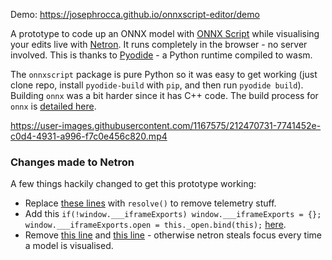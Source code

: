 Demo: https://josephrocca.github.io/onnxscript-editor/demo

A prototype to code up an ONNX model with [ONNX Script](https://github.com/microsoft/onnx-script) while visualising your edits live with [Netron](https://github.com/lutzroeder/netron). It runs completely in the browser - no server involved. This is thanks to [Pyodide](https://github.com/pyodide/pyodide/) - a Python runtime compiled to wasm.

The `onnxscript` package is pure Python so it was easy to get working (just clone repo, install `pyodide-build` with `pip`, and then run `pyodide build`). Building `onnx` was a bit harder since it has C++ code. The build process for `onnx` is [detailed here](https://github.com/josephrocca/onnx-pyodide).



https://user-images.githubusercontent.com/1167575/212470731-7741452e-c0d4-4931-a996-f7c0e456c820.mp4



### Changes made to Netron

A few things hackily changed to get this prototype working:

* Replace [these lines](https://github.com/lutzroeder/netron/blob/v6.4.0/source/index.js#L79-L193) with `resolve()` to remove telemetry stuff.
* Add this `if(!window.___iframeExports) window.___iframeExports = {}; window.___iframeExports.open = this._open.bind(this);` [here](https://github.com/lutzroeder/netron/blob/v6.4.0/source/index.js#L281).
* Remove [this line](https://github.com/lutzroeder/netron/blob/v6.4.0/source/view.js#L289) and [this line](https://github.com/lutzroeder/netron/blob/v6.4.0/source/dialog.js#L65) - otherwise netron steals focus every time a model is visualised.
